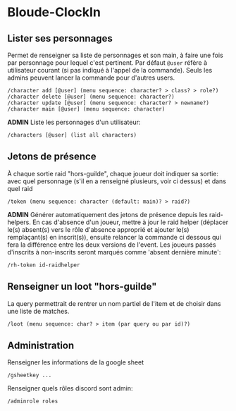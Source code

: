 # Bloude-ClockIn

## Lister ses personnages
Permet de renseigner sa liste de personnages et son main, à faire une fois par personnage pour lequel c'est pertinent. 
Par défaut `@user` réfère à utilisateur courant (si pas indiqué à l'appel de la commande). Seuls les admins peuvent lancer la commande pour d'autres users.
```
/character add [@user] (menu sequence: character? > class? > role?)
/character delete [@user] (menu sequence: character?) 
/character update [@user] (menu sequence: character? > newname?)
/character main [@user] (menu sequence: character) 
```

**ADMIN** Liste les personnages d'un utilisateur:
```
/characters [@user] (list all characters)
``` 

## Jetons de présence
À chaque sortie raid "hors-guilde", chaque joueur doit indiquer sa sortie: avec quel personnage (s'il en a renseigné plusieurs, voir ci dessus) et dans quel raid
```
/token (menu sequence: character (default: main)? > raid?)
```

**ADMIN** Générer automatiquement des jetons de présence depuis les raid-helpers. En cas d'absence d'un joueur, mettre à jour le raid helper (déplacer le(s) absent(s) vers le rôle d'absence approprié et ajouter le(s) remplaçant(s) en inscrit(s)), ensuite relancer la commande ci dessous qui fera la différence entre les deux versions de l'event. Les joueurs passés d'inscrits à non-inscrits seront marqués comme 'absent dernière minute':
```
/rh-token id-raidhelper
```

## Renseigner un loot "hors-guilde"
La query permettrait de rentrer un nom partiel de l'item et de choisir dans une liste de matches.
```
/loot (menu sequence: char? > item (par query ou par id)?)
```

## Administration
Renseigner les informations de la google sheet
```
/gsheetkey ...
```

Renseigner quels rôles discord sont admin:
```
/adminrole roles
```
